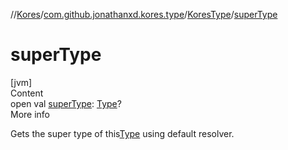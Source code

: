 //[Kores](../../index.md)/[com.github.jonathanxd.kores.type](../index.md)/[KoresType](index.md)/[superType](super-type.md)



# superType  
[jvm]  
Content  
open val [superType](super-type.md): [Type](https://docs.oracle.com/javase/8/docs/api/java/lang/reflect/Type.html)?  
More info  


Gets the super type of this[Type](https://docs.oracle.com/javase/8/docs/api/java/lang/reflect/Type.html) using default resolver.

  



